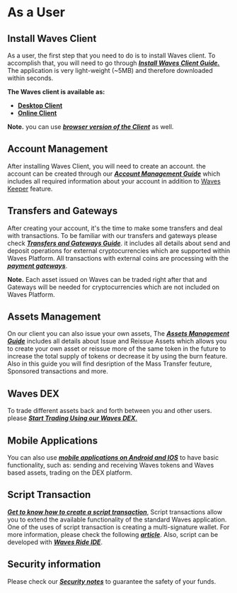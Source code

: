 # As a User

## Install Waves Client

As a user, the first step that you need to do is to install Waves client. To accomplish that, you will need to go through [_**Install Waves Client Guide.**_](/waves-client/install-waves-client.md) The application is very light-weight \(~5MB\) and therefore downloaded within seconds.

**The Waves client is available as:**

* [**Desktop Client**](https://wavesplatform.com/product)
* [**Online Client**](https://client.wavesplatform.com/)

**Note.** you can use [_**browser version of the Client**_](https://chrome.google.com/webstore/detail/wavesliteapp/kfmcaklajknfekomaflnhkjjkcjabogm?hl=en) as well.

## Account Management

After installing Waves Client, you will need to create an account. the account can be created through our [_**Account Management Guide**_](/waves-client/account-management.md) which includes all required information about your account in addition to [Waves Keeper](/waves-client/account-management/waves-keeper.md) feature.

## Transfers and Gateways

After creating your account, it's the time to make some transfers and deal with transactions. To be familiar with our transfers and gateways please check [_**Transfers and Gateways Guide**_](/waves-client/wallet-management.md). it includes all details about send and deposit operations for external cryptocurrencies which are supported within Waves Platform. All transactions with external coins are processing with the [_**payment gateways**_](/waves-client/frequently-asked-questions-faq/transfers-and-gateways/payment-gateway.md).

**Note.** Each asset issued on Waves can be traded right after that and Gateways will be needed for cryptocurrencies which are not included on Waves Platform.

## Assets Management

On our client you can also issue your own assets, The [_**Assets Management Guide**_](/waves-client/assets-management.md) includes all details about Issue and Reissue Assets which allows you to create your own asset or reissue more of the same token in the future to increase the total supply of tokens or decrease it by using the burn feature. Also in this guide you will find desription of the Mass Transfer feuture, Sponsored transactions and more.

## Waves DEX

To trade different assets back and forth between you and other users. please [_**Start Trading Using our Waves DEX**_.](/waves-client/waves-dex.md)

## Mobile Applications

You can also use [_**mobile applications on Android and IOS**_](/waves-client/mobile-apps.md) to have basic functionality, such as: sending and receiving Waves tokens and Waves based assets, trading on the DEX platform.

## Script Transaction

[_**Get to know how to create a script transaction**_](/waves-client/advanced_features/script_transaction.md), Script transactions allow you to extend the available functionality of the standard Waves application. One of the uses of script transaction is creating a multi-signature wallet. For more information, please check the following [_**article**_](/smart-contracts/video-tutorials-and-articles.md). Also, script can be developed with [_**Waves Ride IDE**_](/smart-contracts/waves-contracts-language-description.md).

## Security information

Please check our [_**Security notes**_](/waves-client/security.md) to guarantee the safety of your funds.

